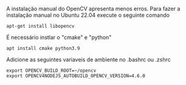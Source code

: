 A instalação manual do OpenCV apresenta menos erros. Para fazer a instalação manual no Ubuntu 22.04 execute o seguinte comando

```
apt-get install libopencv
```

É necessário instlar o "cmake" e "python"

```
apt install cmake python3.9
```

Adicione as seguintes variaveis de ambiente no .bashrc ou .zshrc

```
export OPENCV_BUILD_ROOT=~/opencv
export OPENCV4NODEJS_AUTOBUILD_OPENCV_VERSION=4.6.0
```
